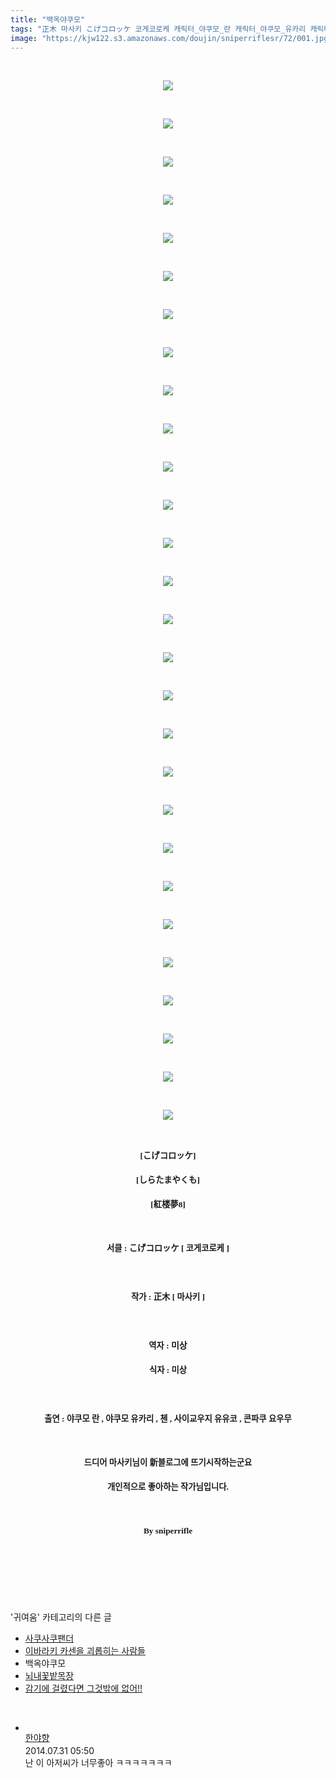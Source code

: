 ```yaml
---
title: "백옥야쿠모"
tags: "正木 마사키 こげコロッケ 코게코로케 캐릭터_야쿠모_란 캐릭터_야쿠모_유카리 캐릭터_첸 캐릭터_사이교우지_유유코 캐릭터_콘파쿠_요우무 귀여움"
image: "https://kjw122.s3.amazonaws.com/doujin/sniperriflesr/72/001.jpg"
---
```

<div class="article">
<p style="TEXT-ALIGN: center"> </p>
<p style="TEXT-ALIGN: center"><img src="{{ site.imgserver5 }}/sniperriflesr/72/001.jpg"/></p>
<p style="TEXT-ALIGN: center"> </p>
<p style="TEXT-ALIGN: center"><img src="{{ site.imgserver5 }}/sniperriflesr/72/002.png"/></p>
<p style="TEXT-ALIGN: center"> </p>
<p style="TEXT-ALIGN: center"><img src="{{ site.imgserver5 }}/sniperriflesr/72/003.png"/></p>
<p style="TEXT-ALIGN: center"> </p>
<p style="TEXT-ALIGN: center"><img src="{{ site.imgserver5 }}/sniperriflesr/72/004.png"/></p>
<p style="TEXT-ALIGN: center"> </p>
<p style="TEXT-ALIGN: center"><img src="{{ site.imgserver5 }}/sniperriflesr/72/005.png"/></p>
<p style="TEXT-ALIGN: center"> </p>
<p style="TEXT-ALIGN: center"><img src="{{ site.imgserver5 }}/sniperriflesr/72/006.png"/></p>
<p style="TEXT-ALIGN: center"> </p>
<p style="TEXT-ALIGN: center"><img src="{{ site.imgserver5 }}/sniperriflesr/72/007.png"/></p>
<p style="TEXT-ALIGN: center"> </p>
<p style="TEXT-ALIGN: center"><img src="{{ site.imgserver5 }}/sniperriflesr/72/008.png"/></p>
<p style="TEXT-ALIGN: center"> </p>
<p style="TEXT-ALIGN: center"><img src="{{ site.imgserver5 }}/sniperriflesr/72/009.png"/></p>
<p style="TEXT-ALIGN: center"> </p>
<p style="TEXT-ALIGN: center"><img src="{{ site.imgserver5 }}/sniperriflesr/72/010.png"/></p>
<p style="TEXT-ALIGN: center"> </p>
<p style="TEXT-ALIGN: center"><img src="{{ site.imgserver5 }}/sniperriflesr/72/011.png"/></p>
<p style="TEXT-ALIGN: center"> </p>
<p style="TEXT-ALIGN: center"><img src="{{ site.imgserver5 }}/sniperriflesr/72/012.png"/></p>
<p style="TEXT-ALIGN: center"> </p>
<p style="TEXT-ALIGN: center"><img src="{{ site.imgserver5 }}/sniperriflesr/72/013.png"/></p>
<p style="TEXT-ALIGN: center"> </p>
<p style="TEXT-ALIGN: center"><img src="{{ site.imgserver5 }}/sniperriflesr/72/014.png"/></p>
<p style="TEXT-ALIGN: center"> </p>
<p style="TEXT-ALIGN: center"><img src="{{ site.imgserver5 }}/sniperriflesr/72/015.png"/></p>
<p style="TEXT-ALIGN: center"> </p>
<p style="TEXT-ALIGN: center"><img src="{{ site.imgserver5 }}/sniperriflesr/72/016.png"/></p>
<p style="TEXT-ALIGN: center"> </p>
<p style="TEXT-ALIGN: center"><img src="{{ site.imgserver5 }}/sniperriflesr/72/017.png"/></p>
<p style="TEXT-ALIGN: center"> </p>
<p style="TEXT-ALIGN: center"><img src="{{ site.imgserver5 }}/sniperriflesr/72/018.png"/></p>
<p style="TEXT-ALIGN: center"> </p>
<p style="TEXT-ALIGN: center"><img src="{{ site.imgserver5 }}/sniperriflesr/72/019.png"/></p>
<p style="TEXT-ALIGN: center"> </p>
<p style="TEXT-ALIGN: center"><img src="{{ site.imgserver5 }}/sniperriflesr/72/020.png"/></p>
<p style="TEXT-ALIGN: center"> </p>
<p style="TEXT-ALIGN: center"><img src="{{ site.imgserver5 }}/sniperriflesr/72/021.png"/></p>
<p style="TEXT-ALIGN: center"> </p>
<p style="TEXT-ALIGN: center"><img src="{{ site.imgserver5 }}/sniperriflesr/72/022.png"/></p>
<p style="TEXT-ALIGN: center"> </p>
<p style="TEXT-ALIGN: center"><img src="{{ site.imgserver5 }}/sniperriflesr/72/023.png"/></p>
<p style="TEXT-ALIGN: center"> </p>
<p style="TEXT-ALIGN: center"><img src="{{ site.imgserver5 }}/sniperriflesr/72/024.png"/></p>
<p style="TEXT-ALIGN: center"> </p>
<p style="TEXT-ALIGN: center"><img src="{{ site.imgserver5 }}/sniperriflesr/72/025.png"/></p>
<p style="TEXT-ALIGN: center"> </p>
<p style="TEXT-ALIGN: center"><img src="{{ site.imgserver5 }}/sniperriflesr/72/026.png"/></p>
<p style="TEXT-ALIGN: center"> </p>
<p style="TEXT-ALIGN: center"><img src="{{ site.imgserver5 }}/sniperriflesr/72/027.png"/></p>
<p style="TEXT-ALIGN: center"> </p>
<p style="TEXT-ALIGN: center"><img src="{{ site.imgserver5 }}/sniperriflesr/72/028.jpg"/></p>
<p style="TEXT-ALIGN: center"> </p>
<p style="TEXT-ALIGN: center"><span style="LINE-HEIGHT: 25px;  FONT-FAMILY: Dotum, 돋움;  FONT-SIZE: 10pt; "><strong>[こげコロッケ]</strong></span></p>
<p style="TEXT-ALIGN: center"><span style="LINE-HEIGHT: 25px;  FONT-FAMILY: NanumGothic, 나눔고딕, NanumGothicWeb, sans-serif;  FONT-SIZE: 14px; "><strong><span style="FONT-FAMILY: Dotum, 돋움; FONT-SIZE: 10pt">[</span><span style="FONT-FAMILY: Dotum, 돋움; FONT-SIZE: 10pt">しらたまやくも</span><span style="FONT-FAMILY: Dotum, 돋움; FONT-SIZE: 10pt">]</span></strong></span></p>
<p style="TEXT-ALIGN: center"><span style="LINE-HEIGHT: 25px;  FONT-FAMILY: Dotum, 돋움;  FONT-SIZE: 10pt; "><strong>[紅楼夢8]</strong></span></p>
<p style="TEXT-ALIGN: center"><span style="LINE-HEIGHT: 25px;  FONT-FAMILY: Dotum, 돋움;  FONT-SIZE: 10pt; "><strong></strong></span> </p>
<p style="TEXT-ALIGN: center"><span style="LINE-HEIGHT: 25px;  FONT-FAMILY: Dotum, 돋움;  FONT-SIZE: 10pt; "><strong>서클 : こげコロッケ [ 코게코로케 ]</strong></span></p>
<p style="TEXT-ALIGN: center"><span style="LINE-HEIGHT: 25px;  FONT-FAMILY: Dotum, 돋움;  FONT-SIZE: 10pt; "><strong> </strong></span></p>
<p style="TEXT-ALIGN: center"><span style="LINE-HEIGHT: 25px;  FONT-FAMILY: Dotum, 돋움;  FONT-SIZE: 10pt; "><strong>작가 : 正木 [ 마사키 ]</strong></span></p>
<p style="TEXT-ALIGN: center"><span style="LINE-HEIGHT: 25px;  FONT-FAMILY: Dotum, 돋움;  FONT-SIZE: 10pt; "><strong> </strong></span></p>
<p style="TEXT-ALIGN: center"><strong><span style="LINE-HEIGHT: 25px;  FONT-FAMILY: Dotum, 돋움;  FONT-SIZE: 10pt; ">역자 : </span>미상</strong></p>
<p style="TEXT-ALIGN: center"><span style="LINE-HEIGHT: 25px;  FONT-FAMILY: Dotum, 돋움;  FONT-SIZE: 10pt; "><strong>식자 : 미상</strong></span></p>
<p style="TEXT-ALIGN: center"><span style="LINE-HEIGHT: 25px;  FONT-FAMILY: Dotum, 돋움;  FONT-SIZE: 10pt; "><strong> </strong></span></p>
<p style="TEXT-ALIGN: center"><span style="LINE-HEIGHT: 25px;  FONT-FAMILY: Dotum, 돋움;  FONT-SIZE: 10pt; "><strong>출연 : 야쿠모 란 , 야쿠모 유카리 , 첸 , 사이교우지 유유코 , 콘파쿠 요우무</strong></span></p>
<p style="TEXT-ALIGN: center"><span style="LINE-HEIGHT: 25px;  FONT-FAMILY: Dotum, 돋움;  FONT-SIZE: 10pt; "><strong></strong></span> </p>
<p style="TEXT-ALIGN: center"><span style="LINE-HEIGHT: 25px;  FONT-FAMILY: Dotum, 돋움;  FONT-SIZE: 10pt; "><strong>드디어 마사키님이 新블로그에 뜨기시작하는군요</strong></span></p>
<p style="TEXT-ALIGN: center"><span style="LINE-HEIGHT: 25px;  FONT-FAMILY: Dotum, 돋움;  FONT-SIZE: 10pt; "><strong>개인적으로 좋아하는 작가님입니다.</strong></span></p>
<p style="TEXT-ALIGN: center"><span style="LINE-HEIGHT: 25px;  FONT-FAMILY: Dotum, 돋움;  FONT-SIZE: 10pt; "><strong></strong></span> </p>
<p style="TEXT-ALIGN: center"><span style="LINE-HEIGHT: 25px;  FONT-FAMILY: Dotum, 돋움;  FONT-SIZE: 10pt; "><strong>By sniperrifle</strong></span></p>
<p style="TEXT-ALIGN: center"><strong></strong><span style="LINE-HEIGHT: 25px;  FONT-FAMILY: Dotum, 돋움;  FONT-SIZE: 10pt; "> </span></p>
<p style="TEXT-ALIGN: center"><strong><br/></strong></p>
</div><br/>
<div class="another">
<p>'귀여움' 카테고리의 다른 글</p>
<ul>
<li><a href="/sniperriflesr_74">사쿠사쿠팬더</a></li>
<li><a href="/sniperriflesr_73">이바라키 카센을 괴롭히는 사람들</a></li>
<li>백옥야쿠모</li>
<li><a href="/sniperriflesr_70">뇌내꽃밭목장</a></li>
<li><a href="/sniperriflesr_69">감기에 걸렸다면 그것밖에 없어!!</a></li>
</ul>
</div><br/>
<div class="comment" id="commentListBlock_72" style="display:block"><ul><li class="firstCmt"><div class="opinionListMenu">
<div class="icon"><img alt="" class="myicon" src="http://i1.daumcdn.net/pimg/blog/p_img/mycon/basic_2.gif"/></div>
<div class="fl">
<a class="bold" href="http://blog.daum.net/gmltmd21c" target="_blank">한야향 </a>
<div style="width: 1px; height: 1px; overflow: hidden; visibility: hidden; border:1px solid red">
<span id="uname30" style="display:none;">한야향</span>
<span id="pwd30" style="display:none;"></span>
<span id="emailblog30" name="http://blog.daum.net/gmltmd21c" style="display:none;"></span>
<span id="open30" style="display:none">Y</span>
</div>
</div>
<div class="sDateTime">2014.07.31 05:50</div>
</div>
<div class="cont" id="Text30">난 이 아저씨가 너무좋아 ㅋㅋㅋㅋㅋㅋㅋ</div>
<div class="contReArea" id="inWrite30" style="display:none;"></div>
</li></ul>
</div><br/>
<br/>
<p id="refer"></p>
<br/>
